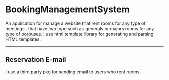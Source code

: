 # BookingManagementSystem
 An application for manage a website that rent rooms for any type of meetings .
 that have two type such as generals or majors rooms for any type of porpuses.
 I use html template library for generating and parsing HTML templates.

***

## Reservation E-mail
 I use a third party pkg for sending email to users who rent rooms.
 
 
